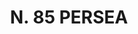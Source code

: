 ---
title: "N. 85 PERSEA"
plant-name: "N. 85"
plant-number: "085"
plant-img1: "/assets/img/plant085_verso.jpg"
plant-img2: "/assets/img/plant085.jpg"
plant-xml: "/assets/xml/plant085.xml"
plant-title: "N. 85 PERSEA"
plant-taxon-link: ""
plant-taxon-content: ""
layout: single-xml
---
